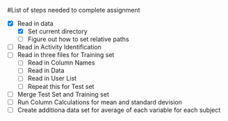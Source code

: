 #List of steps needed to complete assignment

- [x] Read in data
 	-[x] Set current directory
	-[ ] Figure out how to set relative paths

- [ ] Read in Activity Identification
- [ ] Read in three files for Training set
	-[ ] Read in Column Names
	-[ ] Read in Data
	-[ ] Read in User List
	-[ ] Repeat this for Test set

- [ ] Merge Test Set and Training set
- [ ] Run Column Calculations for mean and standard devision
- [ ] Create additiona data set for average of each variable for each subject
